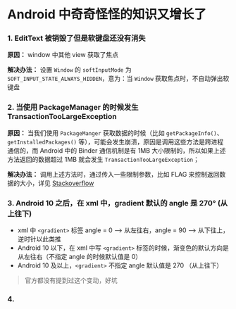 # Android 中奇奇怪怪的知识又增长了



### 1. EditText 被销毁了但是软键盘还没有消失

**原因：** window 中其他 view 获取了焦点

**解决办法：** 设置 `Window` 的 `softInputMode` 为 `SOFT_INPUT_STATE_ALWAYS_HIDDEN`，意为：当 `Window` 获取焦点时，不自动弹出软键盘

### 2. 当使用 PackageManager 的时候发生 TransactionTooLargeException 
**原因：** 当我们使用 `PackageManger` 获取数据的时候（比如 `getPackageInfo()`、`getInstalledPackages()` 等），可能会发生崩溃，原因是调用这些方法是跨进程通信的，而 Android 中的 Binder 通信机制是有 1MB 大小限制的，所以如果上述方法返回的数据超过 1MB 就会发生 `TransactionTooLargeException`； 

**解决办法：** 调用上述方法时，通过传入一些限制参数，比如 FLAG 来控制返回数据的大小，详见 [Stackoverflow](https://stackoverflow.com/questions/24253976/android-package-manager-has-died-with-transactiontoolargeexception)

### 3. Android 10 之后，在 xml 中，gradient 默认的 angle 是 270° (从上往下)
- xml 中 `<gradient>` 标签 angle = 0 --> 从左往右，angle = 90 --> 从下往上，逆时针以此类推
- Android 10 以下，在 xml 中写 `<gradient>` 标签的时候，渐变色的默认方向是从左往右（不指定 angle 的时候默认值是 0）
- Android 10 及以上，`<gradient>` 不指定 angle 默认值是 270 （从上往下）
> 官方都没有提到过这个变动，好坑

### 4. 